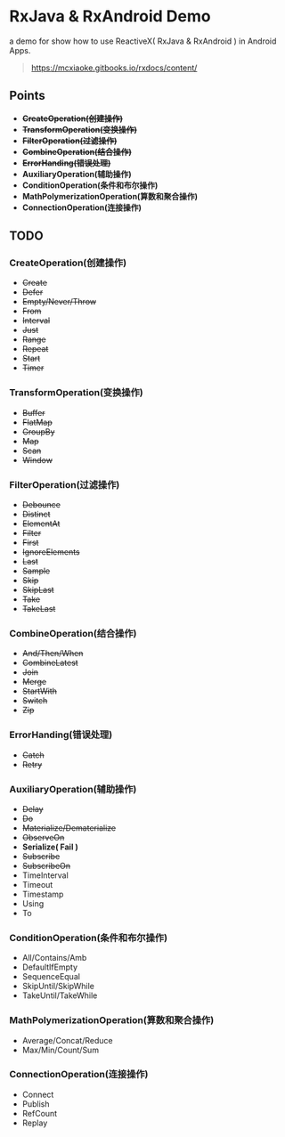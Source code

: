 # RxJava & RxAndroid Demo

a demo for show how to use ReactiveX( RxJava & RxAndroid ) in Android Apps.
> https://mcxiaoke.gitbooks.io/rxdocs/content/

## Points

- ~~**CreateOperation(创建操作)**~~
- ~~**TransformOperation(变换操作)**~~
- ~~**FilterOperation(过滤操作)**~~
- ~~**CombineOperation(结合操作)**~~
- ~~**ErrorHanding(错误处理)**~~
- **AuxiliaryOperation(辅助操作)**
- **ConditionOperation(条件和布尔操作)**
- **MathPolymerizationOperation(算数和聚合操作)**
- **ConnectionOperation(连接操作)** 

## TODO

### CreateOperation(创建操作)

- ~~Create~~
- ~~Defer~~
- ~~Empty/Never/Throw~~
- ~~From~~
- ~~Interval~~
- ~~Just~~
- ~~Range~~
- ~~Repeat~~
- ~~Start~~
- ~~Timer~~

### TransformOperation(变换操作)

+ ~~Buffer~~
+ ~~FlatMap~~
+ ~~GroupBy~~
+ ~~Map~~
+ ~~Scan~~
+ ~~Window~~

### FilterOperation(过滤操作)

* ~~Debounce~~
* ~~Distinct~~
* ~~ElementAt~~
* ~~Filter~~
* ~~First~~
* ~~IgnoreElements~~
* ~~Last~~
* ~~Sample~~
* ~~Skip~~
* ~~SkipLast~~
* ~~Take~~
* ~~TakeLast~~

### CombineOperation(结合操作)

- ~~And/Then/When~~
- ~~CombineLatest~~
- ~~Join~~
- ~~Merge~~
- ~~StartWith~~
- ~~Switch~~
- ~~Zip~~

### ErrorHanding(错误处理)

+ ~~Catch~~
+ ~~Retry~~

### AuxiliaryOperation(辅助操作)
* ~~Delay~~
* ~~Do~~
* ~~Materialize/Dematerialize~~
* ~~ObserveOn~~
* **Serialize( Fail )** 
* ~~Subscribe~~
* ~~SubscribeOn~~
* TimeInterval
* Timeout
* Timestamp
* Using
* To

### ConditionOperation(条件和布尔操作)

- All/Contains/Amb
- DefaultIfEmpty
- SequenceEqual
- SkipUntil/SkipWhile
- TakeUntil/TakeWhile

### MathPolymerizationOperation(算数和聚合操作)

+ Average/Concat/Reduce
+ Max/Min/Count/Sum

### ConnectionOperation(连接操作)

- Connect
- Publish
- RefCount
- Replay